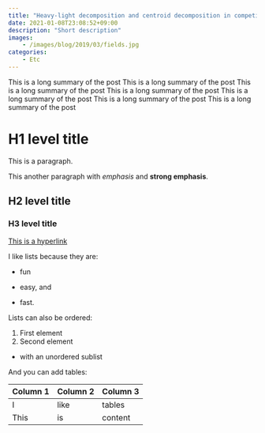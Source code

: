 ```yaml
---
title: "Heavy-light decomposition and centroid decomposition in competitive problem solving"
date: 2021-01-08T23:08:52+09:00
description: "Short description"
images:
    - /images/blog/2019/03/fields.jpg
categories:
    - Etc
---
```


This is a long summary of the post This is a long summary of the post This is a long summary of the post This is a long summary of the post This is a long summary of the post This is a long summary of the post This is a long summary of the post
<!--more-->

# H1 level title

This is a paragraph.

This another paragraph with *emphasis* and **strong emphasis**.

## H2 level title
### H3 level title

[This is a hyperlink](http://www.google.com/)

I like lists because they are:

- fun
+ easy, and
* fast.

Lists can also be ordered:

1. First element
2. Second element
  - with an unordered sublist

And you can add tables:

| Column 1 | Column 2 | Column 3 |
| -------- | -------- | -------- |
| I        | like     | tables   |
| This     | is       | content  |